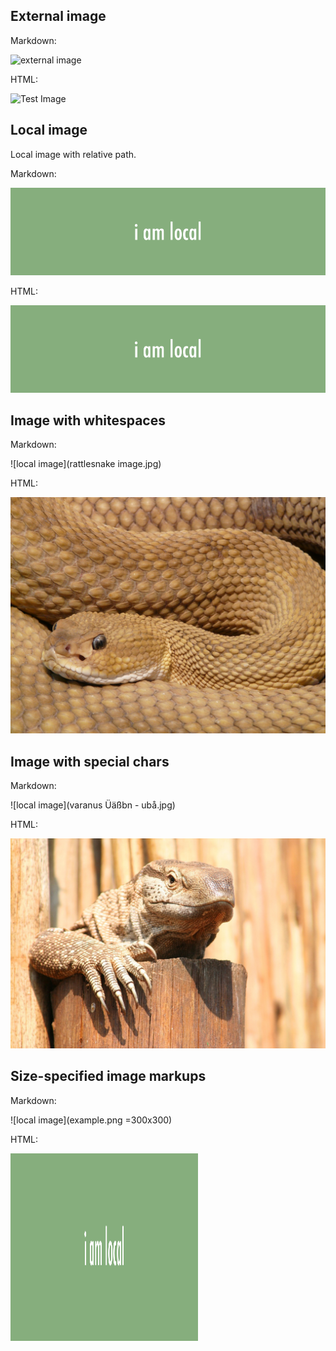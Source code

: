 External image
--------------

Markdown:

![external image](http://placehold.it/900x250/000/FFF)

HTML:

<img src="http://placehold.it/900x250/000/FFF" alt="Test Image" />

<div class="page-break"></div>

Local image
-----------

Local image with relative path.

Markdown:

![local image](example.png)

HTML:

<img src="example.png" alt="Test Image" />

<div class="page-break"></div>

Image with whitespaces
----------------------

Markdown:

![local image](rattlesnake image.jpg)

HTML:

<img src="rattlesnake image.jpg" alt="Test Image" />

<div class="page-break"></div>

Image with special chars
------------------------

Markdown:

![local image](varanus Üäßbn - ubå.jpg)

HTML:

<img src="varanus Üäßbn - ubå.jpg" alt="Test Image" />

<div class="page-break"></div>

Size-specified image markups
----------------------------

Markdown:

![local image](example.png =300x300)

HTML:

<img src="example.png" alt="Test Image" width="300" height="300" />

